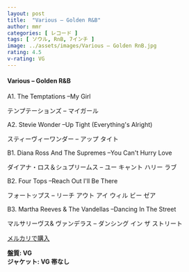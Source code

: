 ```yaml
---
layout: post
title:  "Various – Golden R&B"
author: mmr
categories: [ レコード ]
tags: [ ソウル, RnB, 7インチ ]
image: ../assets/images/Various – Golden RnB.jpg
rating: 4.5
v-rating: VG
---
```


#### Various – Golden R&B

A1. The Temptations –My Girl

テンプテーションズ  –  マイガール

A2. Stevie Wonder –Up Tight (Everything's Alright)

スティーヴィーワンダー  –  アップ タイト

B1. Diana Ross And The Supremes –You Can't Hurry Love

ダイアナ・ロス＆シュプリームス  –  ユー キャント ハリー ラブ

B2. Four Tops –Reach Out I'll Be There

フォートップス  –  リーチ アウト アイ ウィル ビー ゼア

B3. Martha Reeves & The Vandellas –Dancing In The Street

マルサリーヴス& ヴァンデラス –  ダンシング イン ザ ストリート

[メルカリで購入](https://jp.mercari.com/item/m50700944227)

<div class="mt-4 mb-4 d-flex align-items-center">
<strong class="mr-1">盤質: VG</strong>
</div>
<div class="mt-4 mb-4 d-flex align-items-center">
<strong class="mr-1">ジャケット: VG 帯なし</strong>
</div>
